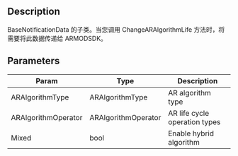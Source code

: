 ## Description

BaseNotificationData 的子类。当您调用 ChangeARAlgorithmLife 方法时，将需要将此数据传递给 ARMODSDK。

## Parameters
| Param               | Type                | Description                   |
| ------------------- | ------------------- | ----------------------------- |
| ARAlgorithmType     | ARAlgorithmType     | AR algorithm type             |
| ARAlgorithmOperator | ARAlgorithmOperator | AR life cycle operation types |
| Mixed               | bool                | Enable hybrid algorithm       |
